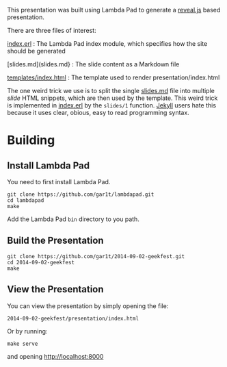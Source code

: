 This presentation was built using Lambda Pad to generate a
[reveal.js](http://lab.hakim.se/reveal-js/#/) based presentation.

There are three files of interest:

[index.erl](index.erl)
: The Lambda Pad index module, which specifies how the site should be generated

[slides.md](slides.md}
: The slide content as a Markdown file

[templates/index.html](templates/index.html)
: The template used to render presentation/index.html

The one weird trick we use is to split the single [slides.md](slides.md) file
into multiple *slide* HTML snippets, which are then used by the template. This
weird trick is implemented in [index.erl](index.erl) by the `slides/1`
function. [Jekyll](http://jekyllrb.com) users hate this because it uses clear,
obious, easy to read programming syntax.

# Building

## Install Lambda Pad

You need to first install Lambda Pad.

```
git clone https://github.com/gar1t/lambdapad.git
cd lambdapad
make
```

Add the Lambda Pad `bin` directory to you path.

## Build the Presentation

```
git clone https://github.com/gar1t/2014-09-02-geekfest.git
cd 2014-09-02-geekfest
make
```

## View the Presentation

You can view the presentation by simply opening the file:

`2014-09-02-geekfest/presentation/index.html`

Or by running:

```
make serve
```

and opening [http://localhost:8000](http://localhost:8000)
